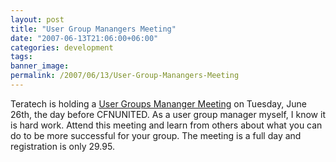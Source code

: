 ```yaml
---
layout: post
title: "User Group Manangers Meeting"
date: "2007-06-13T21:06:00+06:00"
categories: development 
tags: 
banner_image: 
permalink: /2007/06/13/User-Group-Manangers-Meeting
---
```


Teratech is holding a <a href="http://ugmm.cfunited.com/2007/">User Groups Mananger Meeting</a> on Tuesday, June 26th, the day before CFNUNITED. As a user group manager myself, I know it is hard work. Attend this meeting and learn from others about what you can do to be more successful for your group. The meeting is a full day and registration is only 29.95.
